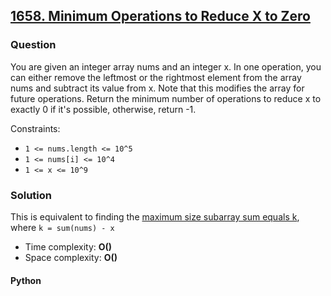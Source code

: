 ## **[1658. Minimum Operations to Reduce X to Zero](https://leetcode.com/problems/minimum-operations-to-reduce-x-to-zero/)**

### Question
You are given an integer array nums and an integer x. In one operation, you can either remove the leftmost or the rightmost element from the array nums and subtract its value from x. Note that this modifies the array for future operations. Return the minimum number of operations to reduce x to exactly 0 if it's possible, otherwise, return -1.

Constraints:
- `1 <= nums.length <= 10^5`
- `1 <= nums[i] <= 10^4`
- `1 <= x <= 10^9`

### Solution
This is equivalent to finding the [maximum size subarray sum equals k](https://github.com/doudou-h/doudou-h.github.io/blob/main/leetcode/325.%20Maximum%20Size%20Subarray%20Sum%20Equals%20k.md), where `k = sum(nums) - x`

- Time complexity: **O()**
- Space complexity: **O()**

#### Python
```python

```
